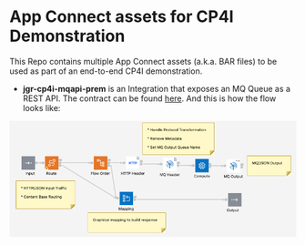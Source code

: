 # App Connect assets for CP4I Demonstration

This Repo contains multiple App Connect assets (a.k.a. BAR files) to be used as part of an end-to-end CP4I demonstration.

* **jgr-cp4i-mqapi-prem** is an Integration that exposes an MQ Queue as a REST API. The contract can be found [here]([https://aws.amazon.com/cli/](https://github.com/gomezrjo/cp4idemo/blob/main/artifacts/jgr-cp4i-mqapi-prem.json)). And this is how the flow looks like:

![ACE Integrations Image 0](images/jgr-cp4i-mqapi-prem.png)
